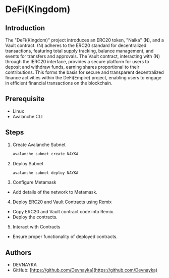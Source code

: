 # DeFi(Kingdom)

## Introduction

The "DeFi(Kingdom)" project introduces an ERC20 token, "Naika" (N), and a Vault contract. (N) adheres to the ERC20 standard for decentralized transactions, featuring total supply tracking, balance management, and events for transfers and approvals. The Vault contract, interacting with (N) through the IERC20 interface, provides a secure platform for users to deposit and withdraw funds, earning shares proportional to their contributions. This forms the basis for secure and transparent decentralized finance activities within the DeFi(Empire) project, enabling users to engage in efficient financial transactions on the blockchain.

## Prerequisite

- Linux
- Avalanche CLI

## Steps

1. Create Avalanche Subnet
   ```bash
   avalanche subnet create NAYKA
   ```
2. Deploy Subnet
   ```bash
   avalanche subnet deploy NAYKA
   ```
3. Configure Metamask

- Add details of the network to Metamask.

4. Deploy ERC20 and Vault Contracts using Remix

- Copy ERC20 and Vault contract code into Remix.
- Deploy the contracts.

5. Interact with Contracts

- Ensure proper functionality of deployed contracts.

## Authors

- DEVNAYKA
- GitHub: [https://github.com/Devnayka](https://github.com/Devnayka)

